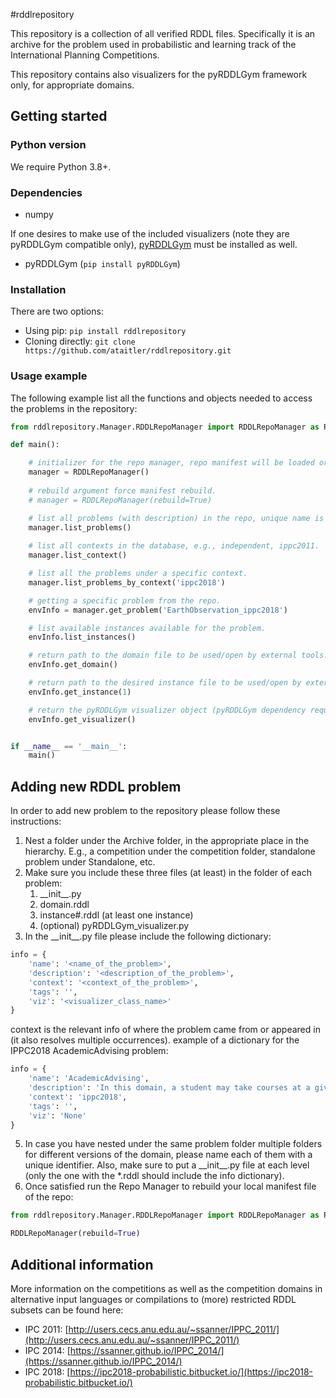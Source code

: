 #rddlrepository

This repository is a collection of all verified RDDL files.
Specifically it is an archive for the problem used in probabilistic and learning track of the International Planning Competitions.

This repository contains also visualizers for the pyRDDLGym framework only, for appropriate domains.

## Getting started
### Python version
We require Python 3.8+.
### Dependencies
* numpy

If one desires to make use of the included visualizers (note they are pyRDDLGym compatible only), 
[pyRDDLGym](https://github.com/ataitler/pyRDDLGym) must be installed as well.
* pyRDDLGym (`pip install pyRDDLGym`)

### Installation
There are two options:
* Using pip: `pip install rddlrepository`
* Cloning directly: `git clone https://github.com/ataitler/rddlrepository.git`

### Usage example
The following example list all the functions and objects needed to access the problems in the repository:

```python
from rddlrepository.Manager.RDDLRepoManager import RDDLRepoManager as RDDLRepoManager

def main():

    # initializer for the repo manager, repo manifest will be loaded or built automatically if not present.
    manager = RDDLRepoManager()
    
    # rebuild argument force manifest rebuild.
    # manager = RDDLRepoManager(rebuild=True)

    # list all problems (with description) in the repo, unique name is generated based on the name and context of the problem.
    manager.list_problems()
    
    # list all contexts in the database, e.g., independent, ippc2011.
    manager.list_context()

    # list all the problems under a specific context.
    manager.list_problems_by_context('ippc2018')

    # getting a specific problem from the repo.
    envInfo = manager.get_problem('EarthObservation_ippc2018')

    # list available instances available for the problem.
    envInfo.list_instances()

    # return path to the domain file to be used/open by external tools.
    envInfo.get_domain()

    # return path to the desired instance file to be used/open by external tools.
    envInfo.get_instance(1)

    # return the pyRDDLGym visualizer object (pyRDDLGym dependency required) if exists, otherwise return None.
    envInfo.get_visualizer()


if __name__ == '__main__':
    main()
```

## Adding new RDDL problem
In order to add new problem to the repository please follow these instructions:
1. Nest a folder under the Archive folder, in the appropriate place in the hierarchy.
E.g., a competition under the competition folder, standalone problem under Standalone, etc.
2. Make sure you include these three files (at least) in the folder of each problem:
   1. \_\_init\_\_.py
   2. domain.rddl
   3. instance#.rddl (at least one instance)
   4. (optional) pyRDDLGym_visualizer.py
3. In the \_\_init\_\_.py file please include the following dictionary:
```python
info = {
    'name': '<name_of_the_problem>',
    'description': '<description_of_the_problem>',
    'context': '<context_of_the_problem>',
    'tags': '',
    'viz': '<visualizer_class_name>'
}
```
context is the relevant info of where the problem came from or appeared in (it also resolves multiple occurrences).
example of a dictionary for the IPPC2018 AcademicAdvising problem:
```python
info = {
    'name': 'AcademicAdvising',
    'description': 'In this domain, a student may take courses at a given cost and passes the course with a probability determined by how many of the prerequisites they have successfully passed.',
    'context': 'ippc2018',
    'tags': '',
    'viz': 'None'
}
```
5. In case you have nested under the same problem folder multiple folders for different versions of the domain,
please name each of them with a unique identifier. Also, make sure to put a \_\_init\_\_.py file at each level (only the one with the *.rddl should include the info dictionary).
6. Once satisfied run the Repo Manager to rebuild your local manifest file of the repo:
```python
from rddlrepository.Manager.RDDLRepoManager import RDDLRepoManager as RDDLRepoManager

RDDLRepoManager(rebuild=True)
```

## Additional information
More information on the competitions as well as the competition domains in alternative input languages or compilations to (more) restricted RDDL subsets can be found here:

* IPC 2011: [http://users.cecs.anu.edu.au/~ssanner/IPPC_2011/](http://users.cecs.anu.edu.au/~ssanner/IPPC_2011/)
* IPC 2014: [https://ssanner.github.io/IPPC_2014/](https://ssanner.github.io/IPPC_2014/)
* IPC 2018: [https://ipc2018-probabilistic.bitbucket.io/](https://ipc2018-probabilistic.bitbucket.io/)